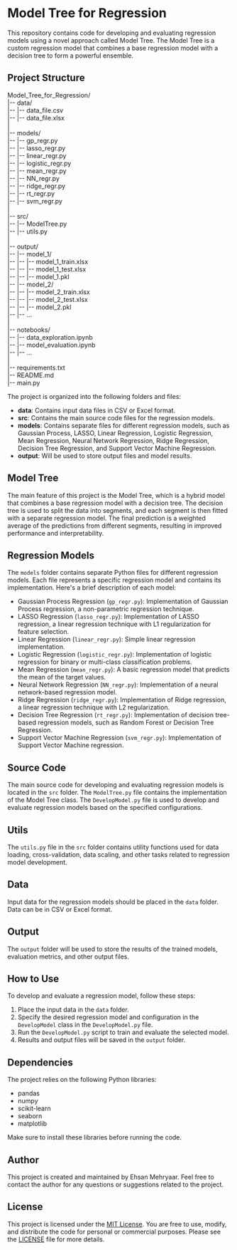 # Model Tree for Regression

This repository contains code for developing and evaluating regression models using a novel approach called Model Tree. The Model Tree is a custom regression model that combines a base regression model with a decision tree to form a powerful ensemble.

## Project Structure

Model_Tree_for_Regression/  
|-- data/  
|-- |-- data_file.csv  
|-- |-- data_file.xlsx  
|  
|-- models/  
|-- |-- gp_regr.py  
|-- |-- lasso_regr.py  
|-- |-- linear_regr.py  
|-- |-- logistic_regr.py  
|-- |-- mean_regr.py  
|-- |-- NN_regr.py  
|-- |-- ridge_regr.py  
|-- |-- rt_regr.py  
|-- |-- svm_regr.py  
|  
|-- src/  
|-- |-- ModelTree.py  
|-- |-- utils.py  
|  
|-- output/  
|-- |-- model_1/  
|-- |-- |-- model_1_train.xlsx  
|-- |-- |-- model_1_test.xlsx  
|-- |-- |-- model_1.pkl  
|-- |-- model_2/  
|-- |-- |-- model_2_train.xlsx  
|-- |-- |-- model_2_test.xlsx  
|-- |-- |-- model_2.pkl  
|-- |-- ...  
|  
|-- notebooks/  
|-- |-- data_exploration.ipynb  
|-- |-- model_evaluation.ipynb  
|-- |-- ...  
|  
|-- requirements.txt  
|-- README.md  
|-- main.py  


The project is organized into the following folders and files:

- **data**: Contains input data files in CSV or Excel format.
- **src**: Contains the main source code files for the regression models.
- **models**: Contains separate files for different regression models, such as Gaussian Process, LASSO, Linear Regression, Logistic Regression, Mean Regression, Neural Network Regression, Ridge Regression, Decision Tree Regression, and Support Vector Machine Regression.
- **output**: Will be used to store output files and model results.

## Model Tree

The main feature of this project is the Model Tree, which is a hybrid model that combines a base regression model with a decision tree. The decision tree is used to split the data into segments, and each segment is then fitted with a separate regression model. The final prediction is a weighted average of the predictions from different segments, resulting in improved performance and interpretability.

## Regression Models

The `models` folder contains separate Python files for different regression models. Each file represents a specific regression model and contains its implementation. Here's a brief description of each model:

- Gaussian Process Regression (`gp_regr.py`): Implementation of Gaussian Process regression, a non-parametric regression technique.
- LASSO Regression (`lasso_regr.py`): Implementation of LASSO regression, a linear regression technique with L1 regularization for feature selection.
- Linear Regression (`linear_regr.py`): Simple linear regression implementation.
- Logistic Regression (`logistic_regr.py`): Implementation of logistic regression for binary or multi-class classification problems.
- Mean Regression (`mean_regr.py`): A basic regression model that predicts the mean of the target values.
- Neural Network Regression (`NN_regr.py`): Implementation of a neural network-based regression model.
- Ridge Regression (`ridge_regr.py`): Implementation of Ridge regression, a linear regression technique with L2 regularization.
- Decision Tree Regression (`rt_regr.py`): Implementation of decision tree-based regression models, such as Random Forest or Decision Tree Regression.
- Support Vector Machine Regression (`svm_regr.py`): Implementation of Support Vector Machine regression.

## Source Code

The main source code for developing and evaluating regression models is located in the `src` folder. The `ModelTree.py` file contains the implementation of the Model Tree class. The `DevelopModel.py` file is used to develop and evaluate regression models based on the specified configurations.

## Utils

The `utils.py` file in the `src` folder contains utility functions used for data loading, cross-validation, data scaling, and other tasks related to regression model development.

## Data

Input data for the regression models should be placed in the `data` folder. Data can be in CSV or Excel format.

## Output

The `output` folder will be used to store the results of the trained models, evaluation metrics, and other output files.

## How to Use

To develop and evaluate a regression model, follow these steps:

1. Place the input data in the `data` folder.
2. Specify the desired regression model and configuration in the `DevelopModel` class in the `DevelopModel.py` file.
3. Run the `DevelopModel.py` script to train and evaluate the selected model.
4. Results and output files will be saved in the `output` folder.

## Dependencies

The project relies on the following Python libraries:

- pandas
- numpy
- scikit-learn
- seaborn
- matplotlib

Make sure to install these libraries before running the code.

## Author

This project is created and maintained by Ehsan Mehryaar. Feel free to contact the author for any questions or suggestions related to the project.

## License

This project is licensed under the [MIT License](LICENSE). You are free to use, modify, and distribute the code for personal or commercial purposes. Please see the [LICENSE](LICENSE) file for more details.
